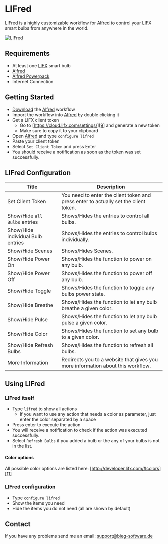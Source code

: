 # LIFred
LIFred is a highly customizable workflow for [Alfred][1] to control your [LIFX][2] smart bulbs from anywhere in the world.

![LIFred][image-1]

## Requirements
* At least one [LIFX][3] smart bulb
* [Alfred][4]
* [Alfred Powerpack][5]
* Internet Connection

## Getting Started
* [Download][6] the [Alfred][7] workflow
* Import the workflow into [Alfred][8] by double clicking it
* Get a LIFX client token
	* Go to [https://cloud.lifx.com/settings/][9] and generate a new token
	* Make sure to copy it to your clipboard
* Open [Alfred][10] and type `configure lifred`
* Paste your client token
* Select `Set Client Token` and press Enter
* You should receive a notification as soon as the token was set successfully.

## LIFred Configuration
| Title | Description |
|-------|-------------|
| Set Client Token | You need to enter the client token and press enter to actually set the client token. |
| Show/Hide `all Bulbs` entries | Shows/Hides the entries to control all bulbs. |
| Show/Hide individual Bulb entries | Shows/Hides the entries to control bulbs individually. |
| Show/Hide Scenes | Shows/Hides Scenes. |
| Show/Hide Power On | Shows/Hides the function to power on any bulb. |
| Show/Hide Power Off | Shows/Hides the function to power off any bulb. |
| Show/Hide Toggle | Shows/Hides the function to toggle any bulbs power state. |
| Show/Hide Breathe | Shows/Hides the function to let any bulb breathe a given color. |
| Show/Hide Pulse | Shows/Hides the function to let any bulb pulse a given color. |
| Show/Hide Color | Shows/Hides the function to set any bulb to a given color. |
| Show/Hide Refresh Bulbs | Shows/Hides the function to refresh all bulbs. |
| More Information | Redirects you to a website that gives you more information about this workflow. |

## Using LIFred
### LIFred itself
* Type `lifred` to show all actions
	* If you want to use any action that needs a color as parameter, just enter the color separated by a space
* Press enter to execute the action
* You will receive a notification to check if the action was executed successfully.
* Select `Refresh Bulbs` if you added a bulb or the any of your bulbs is not in the list.

#### Color options
All possible color options are listed here: [http://developer.lifx.com/#colors][11]

### LIFred configuration
 * Type `configure lifred`
* Show the items you need
* Hide the items you do not need (all are shown by default)

## Contact
If you have any problems send me an email: [support@bieg-software.de][12]

[1]:	http://www.alfredapp.com "Alfred"
[2]:	http://lifx.co "LIFX"
[3]:	http://lifx.co "LIFX"
[4]:	http://www.alfredapp.com "Alfred"
[5]:	http://www.alfredapp.com/powerpack/ "Alfred"
[6]:	https://github.com/0x6368/LIFred/releases "Download LIFred"
[7]:	http://www.alfredapp.com "Alfred"
[8]:	http://www.alfredapp.com "Alfred"
[9]:	https://cloud.lifx.com
[10]:	http://www.alfredapp.com "Alfred"
[11]:	http://developer.lifx.com/#colors
[12]:	mailto:support@bieg-software.de

[image-1]:	https://raw.github.com/0x6368/LIFred/master/screenshots/LIFred.png
